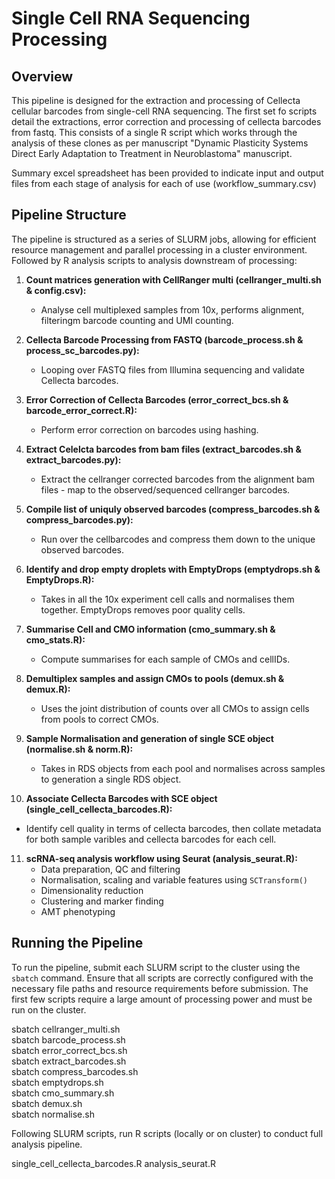 # Single Cell RNA Sequencing Processing

## Overview

This pipeline is designed for the extraction and processing of Cellecta cellular barcodes from single-cell RNA sequencing. The first set fo scripts detail the extractions, error correction and processing of cellecta barcodes from fastq. This consists of a single R script which works through the analysis of these clones as per manuscript "Dynamic Plasticity Systems Direct Early Adaptation to Treatment in Neuroblastoma" manuscript.

Summary excel spreadsheet has been provided to indicate input and output files from each stage of analysis for each of use (workflow_summary.csv)

## Pipeline Structure

The pipeline is structured as a series of SLURM jobs, allowing for efficient resource management and parallel processing in a cluster environment. Followed by R analysis scripts to analysis downstream of processing:

1. **Count matrices generation with CellRanger multi (cellranger_multi.sh & config.csv):**
   - Analyse cell multiplexed samples from 10x, performs alignment, filteringm barcode counting and UMI counting.

2. **Cellecta Barcode Processing from FASTQ (barcode_process.sh & process_sc_barcodes.py):** 
   - Looping over FASTQ files from Illumina sequencing and validate Cellecta barcodes.

3. **Error Correction of Cellecta Barcodes (error_correct_bcs.sh & barcode_error_correct.R):**
   - Perform error correction on barcodes using hashing.

4. **Extract Celelcta barcodes from bam files (extract_barcodes.sh & extract_barcodes.py):**
   - Extract the cellranger corrected barcodes from the alignment bam files - map to the observed/sequenced cellranger barcodes.

5. **Compile list of uniquly observed barcodes (compress_barcodes.sh & compress_barcodes.py):**
   - Run over the cellbarcodes and compress them down to the unique observed barcodes.

6. **Identify and drop empty droplets with EmptyDrops (emptydrops.sh & EmptyDrops.R):**
   - Takes in all the 10x experiment cell calls and normalises them together. EmptyDrops removes poor quality cells.

7. **Summarise Cell and CMO information (cmo_summary.sh & cmo_stats.R):**
   - Compute summarises for each sample of CMOs and cellIDs.

8. **Demultiplex samples and assign CMOs to pools (demux.sh & demux.R):**
   - Uses the joint distribution of counts over all CMOs to assign cells from pools to correct CMOs.

9. **Sample Normalisation and generation of single SCE object (normalise.sh & norm.R):**
   - Takes in RDS objects from each pool and normalises across samples to generation a single RDS object.

10. **Associate Cellecta Barcodes with SCE object (single_cell_cellecta_barcodes.R):**
   - Identify cell quality in terms of cellecta barcodes, then collate metadata for both sample varibles and cellecta barcodes for each cell.

11. **scRNA-seq analysis workflow using Seurat (analysis_seurat.R):**
    - Data preparation, QC and filtering
    - Normalisation, scaling and variable features using `SCTransform()`
    - Dimensionality reduction
    - Clustering and marker finding
    - AMT phenotyping



## Running the Pipeline

To run the pipeline, submit each SLURM script to the cluster using the `sbatch` command. Ensure that all scripts are correctly configured with the necessary file paths and resource requirements before submission. The first few scripts require a large amount of processing power and must be run on the cluster.

sbatch cellranger_multi.sh \
sbatch barcode_process.sh \
sbatch error_correct_bcs.sh \
sbatch extract_barcodes.sh \
sbatch compress_barcodes.sh \
sbatch emptydrops.sh \
sbatch cmo_summary.sh \
sbatch demux.sh \
sbatch normalise.sh 

Following SLURM scripts, run R scripts (locally or on cluster) to conduct full analysis pipeline.

single_cell_cellecta_barcodes.R 
analysis_seurat.R
